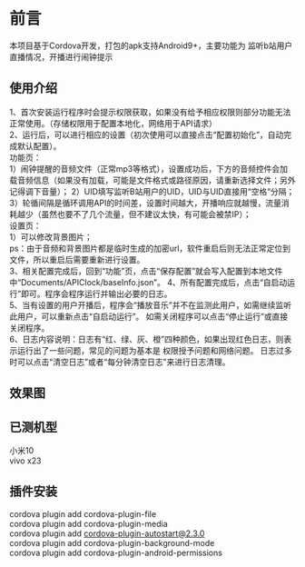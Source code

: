 # 前言

本项目基于Cordova开发，打包的apk支持Android9+，主要功能为 监听b站用户直播情况，开播进行闹钟提示

## 使用介绍

1、首次安装运行程序时会提示权限获取，如果没有给予相应权限则部分功能无法正常使用。（存储权限用于配置本地化，网络用于API请求）  
2、运行后，可以进行相应的设置（初次使用可以直接点击“配置初始化”，自动完成默认配置）。  
功能页：  
1）闹钟提醒的音频文件（正常mp3等格式），设置成功后，下方的音频控件会加载音频信息（如果没有加载，可能是文件格式或路径原因，请重新选择文件；另外记得调下音量）；
2）UID填写监听B站用户的UID，UID与UID直接用“空格”分隔；  
3）轮循间隔是循环调用API的时间差，设置时间越大，开播响应就越慢，流量消耗越少（虽然也要不了几个流量，但不建议太快，有可能会被禁IP）；  
设置页：  
1）可以修改背景图片；  
ps：由于音频和背景图片都是临时生成的加密url，软件重启后则无法正常定位到文件，所以重启后需要重新进行设置。  
3、相关配置完成后，回到“功能”页，点击“保存配置”就会写入配置到本地文件中“Documents/APIClock/baseInfo.json”。
4、所有配置完成后，点击“自启动运行”即可。程序会程序运行并输出必要的日志。  
5、当有设置的用户开播后，程序会“播放音乐”并不在监测此用户，如需继续监听此用户，可以重新点击“自启动运行”。
如需关闭程序可以点击“停止运行”或直接关闭程序。  
6、日志内容说明：日志有“红、绿、灰、橙”四种颜色，如果出现红色日志，则表示运行出了一些问题，常见的问题为基本是 权限授予问题和网络问题。
日志过多时可以点击“清空日志”或者“每分钟清空日志”来进行日志清理。  
  

## 效果图

## 已测机型

小米10  
vivo x23  


## 插件安装

cordova plugin add cordova-plugin-file  
cordova plugin add cordova-plugin-media  
cordova plugin add cordova-plugin-autostart@2.3.0  
cordova plugin add cordova-plugin-background-mode  
cordova plugin add cordova-plugin-android-permissions  
